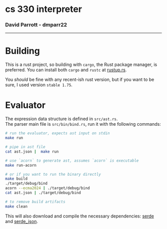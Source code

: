 # cs 330 interpreter
### David Parrott - dmparr22
---
# Building
This is a rust project, so building with `cargo`, the Rust package manager, is preferred. You can install both `cargo` and `rustc` at [rustup.rs](https://rustup.rs).  

You *should* be fine with any recent-ish rust version, but if you want to be sure, I used version `stable 1.75`.

# Evaluator
The expression data structure is defined in `src/ast.rs`.  
The parser main file is `src/bin/bind.rs`, run it with the following commands:
```sh
# run the evaluator, expects ast input on stdin
make run

# pipe in ast file
cat ast.json |  make run

# use `acorn` to generate ast, assumes `acorn` is executable
make run-acorn

# or if you want to run the binary directly
make build
./target/debug/bind
acorn --ecma2024 | ./target/debug/bind
cat ast.json | ./target/debug/bind

# to remove build artifacts
make clean
```
This will also download and compile the necessary dependencies: [serde](https://github.com/serde-rs/serde) and [serde_json](https://github.com/serde-rs/json).
